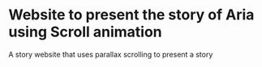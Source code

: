 # Website to present the story of Aria using Scroll animation
A story website that uses parallax scrolling to present a story
